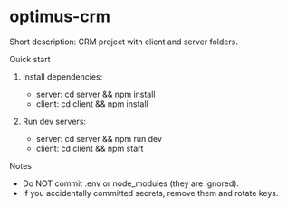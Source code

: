 ﻿# optimus-crm

Short description: CRM project with client and server folders.

Quick start
1. Install dependencies:
   - server: cd server && npm install
   - client: cd client && npm install

2. Run dev servers:
   - server: cd server && npm run dev
   - client: cd client && npm start

Notes
- Do NOT commit .env or node_modules (they are ignored).
- If you accidentally committed secrets, remove them and rotate keys.
